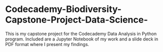 # Codecademy-Biodiversity-Capstone-Project-Data-Science-
This is my capstone project for the Codecademy Data Analysis in Python program.
Included are a Jupyter Notebook of my work and a slide deck in PDF format where I present my findings.
